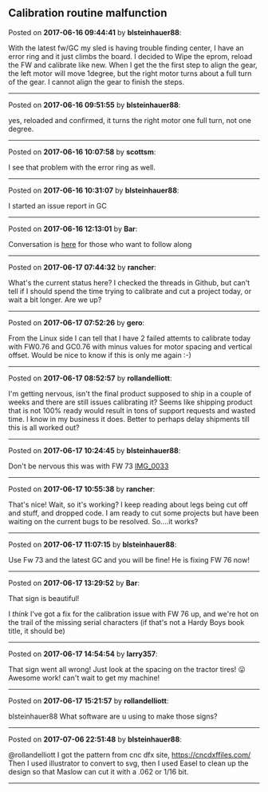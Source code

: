 ## Calibration routine malfunction
Posted on **2017-06-16 09:44:41** by **blsteinhauer88**:

With the latest fw/GC my sled is having trouble finding center, I have an error ring and it just climbs the board.  I decided to Wipe the eprom, reload the FW and calibrate like new.  When I get the the first step to align the gear, the left motor will move 1degree, but the right motor turns about a full turn of the gear.   I cannot align the gear to finish the steps.

---

Posted on **2017-06-16 09:51:55** by **blsteinhauer88**:

yes, reloaded and confirmed, it turns the right motor one full turn, not one degree.

---

Posted on **2017-06-16 10:07:58** by **scottsm**:

I see that problem with the error ring as well.

---

Posted on **2017-06-16 10:31:07** by **blsteinhauer88**:

I started an issue report in GC

---

Posted on **2017-06-16 12:13:01** by **Bar**:

Conversation is [here](https://github.com/MaslowCNC/GroundControl/issues/324) for those who want to follow along

---

Posted on **2017-06-17 07:44:32** by **rancher**:

What's the current status here?  I checked the threads in Github, but can't tell if I should spend the time trying to calibrate and cut a project today, or wait a bit longer.  Are we up?

---

Posted on **2017-06-17 07:52:26** by **gero**:

From the Linux side I can tell that I have 2 failed attemts to calibrate today with FW0.76 and GC0.76 with minus values for motor spacing and vertical offset. Would be nice to know if this is only me again :-)

---

Posted on **2017-06-17 08:52:57** by **rollandelliott**:

I'm getting nervous, isn't the final product supposed to ship in a couple of weeks and there are still issues calibrating it? Seems like shipping product that is not 100% ready would result in tons of support requests and wasted time. I know in my business it does. Better to perhaps delay shipments till this is all worked out?

---

Posted on **2017-06-17 10:24:45** by **blsteinhauer88**:

Don't be nervous this was with FW 73 [IMG_0033](//muut.com/u/maslowcnc/s3/:maslowcnc:Z4d3:img_0033.jpg.jpg)

---

Posted on **2017-06-17 10:55:38** by **rancher**:

That's nice!  Wait, so it's working?  I keep reading about legs being cut off and stuff, and dropped code.  I am ready to cut some projects but have been waiting on the current bugs to be resolved.  So....it works?

---

Posted on **2017-06-17 11:07:15** by **blsteinhauer88**:

Use Fw 73 and the latest GC and you will be fine!  He is fixing FW 76 now!

---

Posted on **2017-06-17 13:29:52** by **Bar**:

That sign is beautiful!

I *think* I've got a fix for the calibration issue with FW 76 up, and we're hot on the trail of the missing serial characters (if that's not a Hardy Boys book title, it should be)

---

Posted on **2017-06-17 14:54:54** by **larry357**:

That sign went all wrong! Just look at the spacing on the tractor tires! 😛 Awesome work! can't wait to get my machine!

---

Posted on **2017-06-17 15:21:57** by **rollandelliott**:

blsteinhauer88 What software are u using to make those signs?

---

Posted on **2017-07-06 22:51:48** by **blsteinhauer88**:

@rollandelliott I got the pattern from cnc dfx site, https://cncdxffiles.com/
Then I used illustrator to convert to svg, then I used Easel to clean up the design so that Maslow can cut it with a .062 or 1/16 bit.

---


